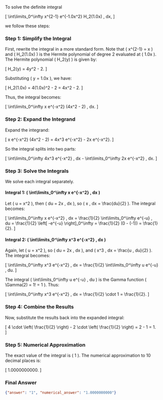 To solve the definite integral 

\[
\int\limits_0^\infty x^{2-1} e^{-1.0x^2} H_2(1.0x) \, dx,
\]

we follow these steps:

### Step 1: Simplify the Integral
First, rewrite the integral in a more standard form. Note that \( x^{2-1} = x \) and \( H_2(1.0x) \) is the Hermite polynomial of degree 2 evaluated at \( 1.0x \). The Hermite polynomial \( H_2(y) \) is given by:

\[
H_2(y) = 4y^2 - 2.
\]

Substituting \( y = 1.0x \), we have:

\[
H_2(1.0x) = 4(1.0x)^2 - 2 = 4x^2 - 2.
\]

Thus, the integral becomes:

\[
\int\limits_0^\infty x e^{-x^2} (4x^2 - 2) \, dx.
\]

### Step 2: Expand the Integrand
Expand the integrand:

\[
x e^{-x^2} (4x^2 - 2) = 4x^3 e^{-x^2} - 2x e^{-x^2}.
\]

So the integral splits into two parts:

\[
\int\limits_0^\infty 4x^3 e^{-x^2} \, dx - \int\limits_0^\infty 2x e^{-x^2} \, dx.
\]

### Step 3: Solve the Integrals
We solve each integral separately.

#### Integral 1: \( \int\limits_0^\infty x e^{-x^2} \, dx \)
Let \( u = x^2 \), then \( du = 2x \, dx \), so \( x \, dx = \frac{du}{2} \). The integral becomes:

\[
\int\limits_0^\infty x e^{-x^2} \, dx = \frac{1}{2} \int\limits_0^\infty e^{-u} \, du = \frac{1}{2} \left[ -e^{-u} \right]_0^\infty = \frac{1}{2} (0 - (-1)) = \frac{1}{2}.
\]

#### Integral 2: \( \int\limits_0^\infty x^3 e^{-x^2} \, dx \)
Again, let \( u = x^2 \), so \( du = 2x \, dx \), and \( x^3 \, dx = \frac{u \, du}{2} \). The integral becomes:

\[
\int\limits_0^\infty x^3 e^{-x^2} \, dx = \frac{1}{2} \int\limits_0^\infty u e^{-u} \, du.
\]

The integral \( \int\limits_0^\infty u e^{-u} \, du \) is the Gamma function \( \Gamma(2) = 1! = 1 \). Thus:

\[
\int\limits_0^\infty x^3 e^{-x^2} \, dx = \frac{1}{2} \cdot 1 = \frac{1}{2}.
\]

### Step 4: Combine the Results
Now, substitute the results back into the expanded integral:

\[
4 \cdot \left( \frac{1}{2} \right) - 2 \cdot \left( \frac{1}{2} \right) = 2 - 1 = 1.
\]

### Step 5: Numerical Approximation
The exact value of the integral is \( 1 \). The numerical approximation to 10 decimal places is:

\[
1.0000000000.
\]

### Final Answer
```json
{"answer": "1", "numerical_answer": "1.0000000000"}
```